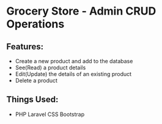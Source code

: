 # Grocery Store - Admin CRUD Operations

## Features:
* Create a new product and add to the database
* See(Read) a product details
* Edit(Update) the details of an existing product
* Delete a product

## Things Used:
* PHP Laravel CSS Bootstrap
